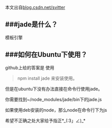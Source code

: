 本文出自[blog.csdn.net/svitter](http://blog.csdn.net/svitter)

###jade是什么？
---
模板引擎

###如何在Ubuntu下使用？
---
github上给的答案是
使用
>npm install jade
来安装使用。

但是在ubuntu下没有办法直接在命令行使用jade。

你需要找到~/node_modules/jade/bin下的jade.js

如果使用deb安装的node，那么node在命令行下为js

希望不正确之处大家给予指正*\_(:3」∠)_*

